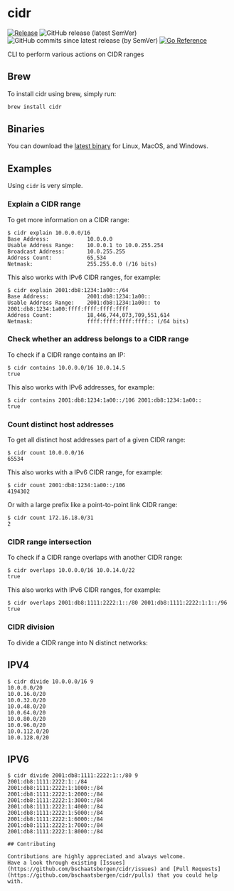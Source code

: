 # cidr
[![Release](https://github.com/bschaatsbergen/cidr/actions/workflows/goreleaser.yaml/badge.svg)](https://github.com/bschaatsbergen/cidr/actions/workflows/goreleaser.yaml) ![GitHub release (latest SemVer)](https://img.shields.io/github/v/release/bschaatsbergen/cidr) ![GitHub commits since latest release (by SemVer)](https://img.shields.io/github/commits-since/bschaatsbergen/cidr/latest) [![Go Reference](https://pkg.go.dev/badge/github.com/bschaatsbergen/cidr.svg)](https://pkg.go.dev/github.com/bschaatsbergen/cidr)

CLI to perform various actions on CIDR ranges

## Brew
To install cidr using brew, simply run:

```sh
brew install cidr
```

## Binaries
You can download the [latest binary](https://github.com/bschaatsbergen/cidr/releases/latest) for Linux, MacOS, and Windows.


## Examples

Using `cidr` is very simple.

### Explain a CIDR range

To get more information on a CIDR range:

```
$ cidr explain 10.0.0.0/16
Base Address:            10.0.0.0
Usable Address Range:    10.0.0.1 to 10.0.255.254
Broadcast Address:       10.0.255.255
Address Count:           65,534
Netmask:                 255.255.0.0 (/16 bits)
```

This also works with IPv6 CIDR ranges, for example:

```
$ cidr explain 2001:db8:1234:1a00::/64
Base Address:            2001:db8:1234:1a00::
Usable Address Range:    2001:db8:1234:1a00:: to 2001:db8:1234:1a00:ffff:ffff:ffff:ffff
Address Count:           18,446,744,073,709,551,614
Netmask:                 ffff:ffff:ffff:ffff:: (/64 bits)
```

### Check whether an address belongs to a CIDR range

To check if a CIDR range contains an IP:

```
$ cidr contains 10.0.0.0/16 10.0.14.5
true
```

This also works with IPv6 addresses, for example:

```
$ cidr contains 2001:db8:1234:1a00::/106 2001:db8:1234:1a00::
true
```

### Count distinct host addresses

To get all distinct host addresses part of a given CIDR range:

```
$ cidr count 10.0.0.0/16
65534
```

This also works with a IPv6 CIDR range, for example:

```
$ cidr count 2001:db8:1234:1a00::/106
4194302
```

Or with a large prefix like a point-to-point link CIDR range:

```
$ cidr count 172.16.18.0/31
2
```

### CIDR range intersection

To check if a CIDR range overlaps with another CIDR range:

```
$ cidr overlaps 10.0.0.0/16 10.0.14.0/22
true
```

This also works with IPv6 CIDR ranges, for example:

```
$ cidr overlaps 2001:db8:1111:2222:1::/80 2001:db8:1111:2222:1:1::/96
true
```

### CIDR division

To divide a CIDR range into N distinct networks:
## IPV4
```
$ cidr divide 10.0.0.0/16 9
10.0.0.0/20
10.0.16.0/20
10.0.32.0/20
10.0.48.0/20
10.0.64.0/20
10.0.80.0/20
10.0.96.0/20
10.0.112.0/20
10.0.128.0/20
```

## IPV6
```
$ cidr divide 2001:db8:1111:2222:1::/80 9
2001:db8:1111:2222:1::/84
2001:db8:1111:2222:1:1000::/84
2001:db8:1111:2222:1:2000::/84
2001:db8:1111:2222:1:3000::/84
2001:db8:1111:2222:1:4000::/84
2001:db8:1111:2222:1:5000::/84
2001:db8:1111:2222:1:6000::/84
2001:db8:1111:2222:1:7000::/84
2001:db8:1111:2222:1:8000::/84

```

```
## Contributing

Contributions are highly appreciated and always welcome.
Have a look through existing [Issues](https://github.com/bschaatsbergen/cidr/issues) and [Pull Requests](https://github.com/bschaatsbergen/cidr/pulls) that you could help with.
